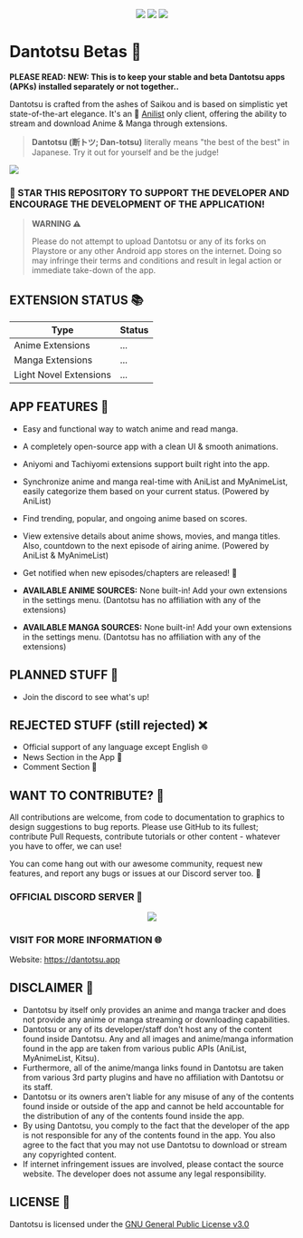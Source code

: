 <p align="center">
</p>
<p align="center">
   <img src="https://img.shields.io/badge/platforms-android-blueviolet?style=for-the-badge"/>
   <a href="https://discord.gg/4HPZ5nAWwM"><img src="https://img.shields.io/badge/Discord-7289DA?style=for-the-badge&logo=discord&logoColor=white"></a>
   <a href="https://github.com/rebelonion/Dantotsu/releases"><img src="https://img.shields.io/github/downloads/rebelonion/Dantotsu/total?color=%233DDC84&logo=android&logoColor=%23fff&style=for-the-badge"></a>
</p>

# **Dantotsu Betas** 🌟

**PLEASE READ: NEW: This is to keep your stable and beta Dantotsu apps (APKs) installed separately or not together..**

Dantotsu is crafted from the ashes of Saikou and is based on simplistic yet state-of-the-art elegance. It's an 🎌 [Anilist](https://anilist.co/) only client, offering the ability to stream and download Anime & Manga through extensions.

> **Dantotsu (断トツ; Dan-totsu)** literally means "the best of the best" in Japanese. Try it out for yourself and be the judge!

<a href="https://www.buymeacoffee.com/rebelonion"><img src="https://img.buymeacoffee.com/button-api/?text=Buy me a coffee&emoji=&slug=rebelonion&button_colour=FFDD00&font_colour=000000&font_family=Poppins&outline_colour=000000&coffee_colour=ffffff" /></a>

### 🚀 STAR THIS REPOSITORY TO SUPPORT THE DEVELOPER AND ENCOURAGE THE DEVELOPMENT OF THE APPLICATION!

> **WARNING ⚠️**
> 
> Please do not attempt to upload Dantotsu or any of its forks on Playstore or any other Android app stores on the internet. Doing so may infringe their terms and conditions and result in legal action or immediate take-down of the app.

## EXTENSION STATUS 📚

| Type             | Status  |
| ---------------- | ------- |
| Anime Extensions | ... |
| Manga Extensions | ... |
| Light Novel Extensions | ... |

## APP FEATURES 📱

- Easy and functional way to watch anime and read manga.
- A completely open-source app with a clean UI & smooth animations.
- Aniyomi and Tachiyomi extensions support built right into the app.
- Synchronize anime and manga real-time with AniList and MyAnimeList, easily categorize them based on your current status. (Powered by AniList)
- Find trending, popular, and ongoing anime based on scores.
- View extensive details about anime shows, movies, and manga titles. Also, countdown to the next episode of airing anime. (Powered by AniList & MyAnimeList)
- Get notified when new episodes/chapters are released! 📢

- **AVAILABLE ANIME SOURCES:** None built-in! Add your own extensions in the settings menu. (Dantotsu has no affiliation with any of the extensions)
   
- **AVAILABLE MANGA SOURCES:** None built-in! Add your own extensions in the settings menu. (Dantotsu has no affiliation with any of the extensions)

## PLANNED STUFF 📝

- Join the discord to see what's up! 

## REJECTED STUFF (still rejected) ❌

- Official support of any language except English 🌐
- News Section in the App 📰
- Comment Section 💬

## WANT TO CONTRIBUTE? 🤝

All contributions are welcome, from code to documentation to graphics to design suggestions to bug reports. Please use GitHub to its fullest; contribute Pull Requests, contribute tutorials or other content - whatever you have to offer, we can use!

You can come hang out with our awesome community, request new features, and report any bugs or issues at our Discord server too. 📣

### OFFICIAL DISCORD SERVER 🚀

<p align="center">
   <a href="https://discord.gg/4HPZ5nAWwM">
      <img src="https://invidget.switchblade.xyz/4HPZ5nAWwM">
   </a>
</p>

### VISIT FOR MORE INFORMATION 🌐

Website: https://dantotsu.app

## DISCLAIMER 🚫

- Dantotsu by itself only provides an anime and manga tracker and does not provide any anime or manga streaming or downloading capabilities.
- Dantotsu or any of its developer/staff don't host any of the content found inside Dantotsu. Any and all images and anime/manga information found in the app are taken from various public APIs (AniList, MyAnimeList, Kitsu).
- Furthermore, all of the anime/manga links found in Dantotsu are taken from various 3rd party plugins and have no affiliation with Dantotsu or its staff.
- Dantotsu or its owners aren't liable for any misuse of any of the contents found inside or outside of the app and cannot be held accountable for the distribution of any of the contents found inside the app.
- By using Dantotsu, you comply to the fact that the developer of the app is not responsible for any of the contents found in the app. You also agree to the fact that you may not use Dantotsu to download or stream any copyrighted content.
- If internet infringement issues are involved, please contact the source website. The developer does not assume any legal responsibility.

## LICENSE 📜

Dantotsu is licensed under the [GNU General Public License v3.0](LICENSE.md)

